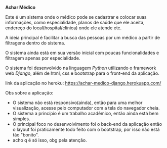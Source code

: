 **Achar Médico**

Este é um sistema onde o médico pode se cadastrar e colocar suas informações, como especialidade, planos de saúde que ele aceita, endereço do local(hospital/clínica) onde ele atende etc.

A ideia principal é facilitar a busca das pessoas por um médico a partir de filtragens dentro do sistema.

O sistema ainda está em sua versão inicial com poucas funcionalidades e filtragem apenas por especialidade.

O sistema foi desenvolvido na linguagem *Python* utilizando o framework web *Django*, além de html, css e bootstrap para o front-end da aplicação.

link da aplicação no heroku: https://achar-medico-django.herokuapp.com/

Obs sobre a aplicação:
  - O sistema não está responsivo(ainda), então para uma melhor visualização, acesse pelo computador com a tela do navegador cheia.
  - O sistema a princípio é um trabalho acadêmico, então ainda está bem simples.
  - O principal foco no desenvolvimento foi o back-end da aplicação então o layout foi praticamente todo feito com o bootstrap, por isso não está tão "bonito".
  - acho q é só isso, obg pela atenção.
